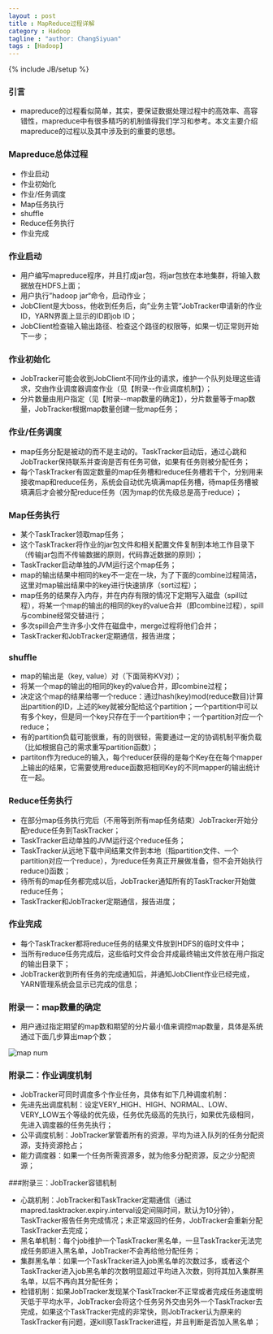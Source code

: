 ```yaml
---
layout : post
title : MapReduce过程详解
category : Hadoop
tagline : "author: ChangSiyuan"
tags : [Hadoop]
---
```

{% include JB/setup %}

### 引言
- mapreduce的过程看似简单，其实，要保证数据处理过程中的高效率、高容错性，mapreduce中有很多精巧的机制值得我们学习和参考。本文主要介绍mapreduce的过程以及其中涉及到的重要的思想。

### Mapreduce总体过程
- 作业启动
- 作业初始化
- 作业/任务调度
- Map任务执行
- shuffle
- Reduce任务执行
- 作业完成

### 作业启动
- 用户编写mapreduce程序，并且打成jar包，将jar包放在本地集群，将输入数据放在HDFS上面；
- 用户执行”hadoop jar“命令，启动作业；
- JobClient是大boss，他收到任务后，向”业务主管“JobTracker申请新的作业ID，YARN界面上显示的ID即job ID；
- JobClient检查输入输出路径、检查这个路径的权限等，如果一切正常则开始下一步；

### 作业初始化
- JobTracker可能会收到JobClient不同作业的请求，维护一个队列处理这些请求，交由作业调度器调度作业（见【附录--作业调度机制】）；
- 分片数量由用户指定（见【附录--map数量的确定】），分片数量等于map数量，JobTracker根据map数量创建一批map任务；

### 作业/任务调度
- map任务分配是被动的而不是主动的。TaskTracker启动后，通过心跳和JobTracker保持联系并查询是否有任务可做，如果有任务则被分配任务；
- 每个TaskTracker有固定数量的map任务槽和reduce任务槽若干个，分别用来接收map和reduce任务，系统会自动优先填满map任务槽，待map任务槽被填满后才会被分配reduce任务（因为map的优先级总是高于reduce）；

### Map任务执行
- 某个TaskTracker领取map任务；
- 这个TaskTracker将作业的jar包文件和相关配置文件复制到本地工作目录下（传输jar包而不传输数据的原则，代码靠近数据的原则）；
- TaskTracker启动单独的JVM运行这个map任务；
- map的输出结果中相同的key不一定在一块，为了下面的combine过程简洁，这里对map输出结果中的key进行快速排序（sort过程）；
- map任务的结果存入内存，并在内存有限的情况下定期写入磁盘（spill过程），将某一个map的输出的相同的key的value合并（即combine过程），spill与combine经常交替进行；
- 多次spill会产生许多小文件在磁盘中，merge过程将他们合并；
- TaskTracker和JobTracker定期通信，报告进度；

### shuffle
- map的输出是（key, value）对（下面简称KV对）；
- 将某一个map的输出的相同的key的value合并，即combine过程；
- 决定这个map的结果给哪一个reduce：通过hash(key)mod(reduce数目)计算出partition的ID，上述的key就被分配给这个partition；一个partition中可以有多个key，但是同一个key只存在于一个partition中；一个partition对应一个reduce；
- 有的partition负载可能很重，有的则很轻，需要通过一定的协调机制平衡负载（比如根据自己的需求重写partition函数）；
- partiton作为reduce的输入，每个reducer获得的是每个Key在在每个mapper上输出的结果，它需要使用reduce函数把相同Key的不同mapper的输出统计在一起。

### Reduce任务执行
- 在部分map任务执行完后（不用等到所有map任务结束）JobTracker开始分配reduce任务到TaskTracker；
- TaskTracker启动单独的JVM运行这个reduce任务；
- TaskTracker从远地下载中间结果文件到本地（指partition文件、一个partition对应一个reduce），为reduce任务真正开展做准备，但不会开始执行reduce()函数；
- 待所有的map任务都完成以后，JobTracker通知所有的TaskTracker开始做reduce任务；
- TaskTracker和JobTracker定期通信，报告进度；

### 作业完成
- 每个TaskTracker都将reduce任务的结果文件放到HDFS的临时文件中；
- 当所有reduce任务完成后，这些临时文件会合并成最终输出文件放在用户指定的输出目录下；
- JobTracker收到所有任务的完成通知后，并通知JobClient作业已经完成，YARN管理系统会显示已完成的信息；

### 附录一：map数量的确定
- 用户通过指定期望的map数和期望的分片最小值来调控map数量，具体是系统通过下面几步算出map个数；

![map num](https://raw.githubusercontent.com/changsiyuan/changsiyuan.github.io/master/_image/map%20num.png)

### 附录二：作业调度机制
- JobTracker可同时调度多个作业任务，具体有如下几种调度机制：
- 先进先出调度机制：设定VERY_HIGH、HIGH、NORMAL、LOW、VERY_LOW五个等级的优先级，任务优先级高的先执行，如果优先级相同，先进入调度器的任务先执行；
- 公平调度机制：JobTracker掌管着所有的资源，平均为进入队列的任务分配资源，支持资源抢占；
- 能力调度器：如果一个任务所需资源多，就为他多分配资源，反之少分配资源；

###附录三：JobTracker容错机制
- 心跳机制：JobTracker和TaskTracker定期通信（通过mapred.tasktracker.expiry.interval设定间隔时间，默认为10分钟），TaskTracker报告任务完成情况；未正常返回的任务，JobTracker会重新分配TaskTracker去完成；
- 黑名单机制：每个job维护一个TaskTracker黑名单，一旦TaskTracker无法完成任务即进入黑名单，JobTracker不会再给他分配任务；
- 集群黑名单：如果一个TaskTracker进入job黑名单的次数过多，或者这个TaskTracker进入job黑名单的次数明显超过平均进入次数，则将其加入集群黑名单，以后不再向其分配任务；
- 检错机制：如果JobTracker发现某个TaskTracker不正常或者完成任务速度明天低于平均水平，JobTracker会将这个任务另外交由另外一个TaskTracker去完成，如果这个TaskTracker完成的非常快，则JobTracker认为原来的TaskTracker有问题，遂kill原TaskTracker进程，并且判断是否加入黑名单；





